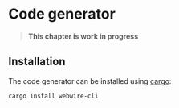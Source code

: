 # Code generator

> **This chapter is work in progress**

## Installation

The code generator can be installed using [cargo](https://doc.rust-lang.org/cargo/):

```
cargo install webwire-cli
```
